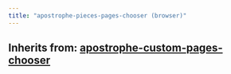 ```yaml
---
title: "apostrophe-pieces-pages-chooser (browser)"
---
```

## Inherits from: [apostrophe-custom-pages-chooser](../apostrophe-custom-pages/browser-apostrophe-custom-pages-chooser.html)


